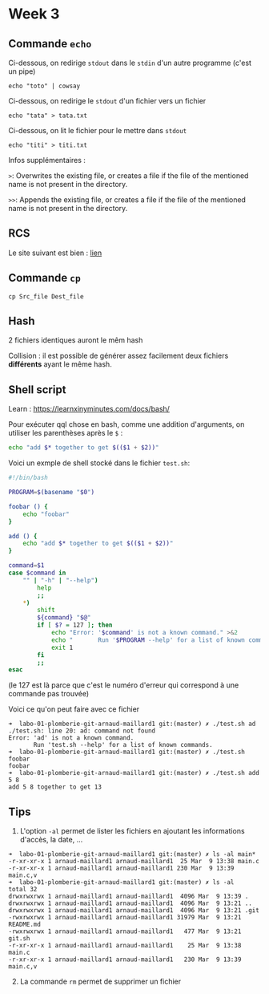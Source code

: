 # Week 3

## Commande `echo`

Ci-dessous, on redirige `stdout` dans le `stdin` d'un autre programme (c'est un pipe)

```console
echo "toto" | cowsay
```

Ci-dessous, on redirige le `stdout` d'un fichier vers un fichier

```console
echo "tata" > tata.txt
```

Ci-dessous, on lit le fichier pour le mettre dans `stdout`

```console
echo "titi" > titi.txt
```

Infos supplémentaires :

`>`: Overwrites the existing file, or creates a file if the file of the mentioned name is not present in the directory.

`>>`: Appends the existing file, or creates a file if the file of the mentioned name is not present in the directory.

## RCS

Le site suivant est bien : [lien](http://www.cs.toronto.edu/~simon/howto/rcs.html)

## Commande `cp`

```console
cp Src_file Dest_file
```

## Hash

2 fichiers identiques auront le mêm hash

Collision : il est possible de générer assez facilement deux fichiers **différents** ayant le même hash.

## Shell script

Learn : https://learnxinyminutes.com/docs/bash/

Pour exécuter qql chose en bash, comme une addition d'arguments, on utiliser les parenthèses après le `$` :

```bash
echo "add $* together to get $(($1 + $2))"
```

Voici un exmple de shell stocké dans le fichier `test.sh`:

```bash
#!/bin/bash

PROGRAM=$(basename "$0")

foobar () {
    echo "foobar"
}

add () {
    echo "add $* together to get $(($1 + $2))"
}

command=$1
case $command in
    "" | "-h" | "--help")
        help
        ;;
    *)
        shift
        ${command} "$@"
        if [ $? = 127 ]; then
            echo "Error: '$command' is not a known command." >&2
            echo "       Run '$PROGRAM --help' for a list of known commands." >&2
            exit 1
        fi
        ;;
esac

```

(le 127 est là parce que c'est le numéro d'erreur qui correspond à une commande pas trouvée)

Voici ce qu'on peut faire avec ce fichier

```console
➜  labo-01-plomberie-git-arnaud-maillard1 git:(master) ✗ ./test.sh ad
./test.sh: line 20: ad: command not found
Error: 'ad' is not a known command.
       Run 'test.sh --help' for a list of known commands.
➜  labo-01-plomberie-git-arnaud-maillard1 git:(master) ✗ ./test.sh foobar
foobar
➜  labo-01-plomberie-git-arnaud-maillard1 git:(master) ✗ ./test.sh add 5 8
add 5 8 together to get 13
```

## Tips

1. L'option `-al` permet de lister les fichiers en ajoutant les informations d'accès, la date, ...

```console
➜  labo-01-plomberie-git-arnaud-maillard1 git:(master) ✗ ls -al main*
-r-xr-xr-x 1 arnaud-maillard1 arnaud-maillard1  25 Mar  9 13:38 main.c
-r-xr-xr-x 1 arnaud-maillard1 arnaud-maillard1 230 Mar  9 13:39 main.c,v
➜  labo-01-plomberie-git-arnaud-maillard1 git:(master) ✗ ls -al
total 32
drwxrwxrwx 1 arnaud-maillard1 arnaud-maillard1  4096 Mar  9 13:39 .
drwxrwxrwx 1 arnaud-maillard1 arnaud-maillard1  4096 Mar  9 13:21 ..
drwxrwxrwx 1 arnaud-maillard1 arnaud-maillard1  4096 Mar  9 13:21 .git
-rwxrwxrwx 1 arnaud-maillard1 arnaud-maillard1 31979 Mar  9 13:21 README.md
-rwxrwxrwx 1 arnaud-maillard1 arnaud-maillard1   477 Mar  9 13:21 git.sh
-r-xr-xr-x 1 arnaud-maillard1 arnaud-maillard1    25 Mar  9 13:38 main.c
-r-xr-xr-x 1 arnaud-maillard1 arnaud-maillard1   230 Mar  9 13:39 main.c,v
```

2. La commande `rm` permet de supprimer un fichier
